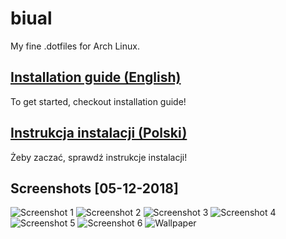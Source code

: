 # biual

My fine .dotfiles for Arch Linux.

## [Installation guide (English)](../wikis/English/Installation-guide)
To get started, checkout installation guide!

## [Instrukcja instalacji (Polski)](../wikis/Polski/Instrukcja-instalacji)
Żeby zaczać, sprawdź instrukcje instalacji!

## Screenshots [05-12-2018]
![Screenshot 1](https://imgur.com/ohgZNgL.png)
![Screenshot 2](https://imgur.com/Io8KYl4.png)
![Screenshot 3](https://imgur.com/FauCwQg.png)
![Screenshot 4](https://imgur.com/Amj10IA.png)
![Screenshot 5](https://imgur.com/6uI434E.png)
![Screenshot 6](https://imgur.com/wUabV2W.png)
![Wallpaper](https://cdn.dribbble.com/users/5031/screenshots/3713646/attachments/832536/wallpaper_mikael_gustafsson.png)
